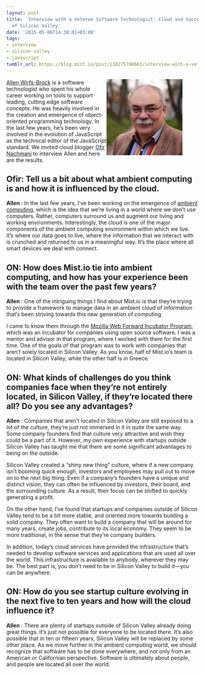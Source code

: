 ```yaml
---
layout: post
title: 'Interview with a Veteran Software Technologist: Cloud and Success Outside
  of Silicon Valley'
date: '2015-05-06T14:38:01+03:00'
tags:
- interview
- silicon valley
- javascript
tumblr_url: https://blog.mist.io/post/118275700661/interview-with-a-veteran-software-technologist
---
```

<figure data-orig-width="200" data-orig-height="200"><img src="assets/tumblr-images/tumblr_inline_nnxeutIxWK1rgqrs8_540.png" data-orig-width="200" data-orig-height="200" align="right"></figure>

[Allen Wirfs-Brock](https://twitter.com/awbjs) is a software technologist who spent his whole career working on tools to support leading, cutting edge software concepts. He was heavily involved in the creation and emergence of object-oriented programming technology. In the last few years, he’s been very involved in the evolution of JavaScript as the technical editor of the JavaScript standard. We invited cloud blogger [Ofir Nachmani](https://il.linkedin.com/in/nachmani) to interview Allen and here are the results.

## Ofir: Tell us a bit about what ambient computing is and how it is influenced by the cloud.

**Allen** :&nbsp;In the last few years, I’ve been working on the emergence of [ambient computing](http://en.wikipedia.org/wiki/Ambient_intelligence), which is the idea that we’re living in a world where we don’t use computers. Rather, computers surround us and augment our living and working environments. Interestingly, the cloud is one of the major components of the ambient computing environment within which we live. It’s where our data goes to live, where the information that we interact with is crunched and returned to us in a meaningful way. It’s the place where all smart devices we deal with connect.

## ON: How does Mist.io tie into ambient computing, and how has your experience been with the team over the past few years?

**Allen** : One of the intriguing things I find about Mist.io is that they’re trying to provide a framework to manage data in an ambient cloud of information that’s been striving towards this new generation of computing.

I came to know them through the [Mozilla Web Forward Incubator Program](http://techcrunch.com/2011/06/28/mozilla-launches-an-incubator-program-for-the-open-web/), which was an incubator for companies using open source software. I was a mentor and advisor in that program, where I worked with them for the first time. One of the goals of that program was to work with companies that aren’t solely located in Silicon Valley. As you know, half of Mist.io’s team is located in Silicon Valley, while the other half is in Greece.

## ON: What kinds of challenges do you think companies face when they’re not entirely located, in Silicon Valley, if they’re located there all? Do you see any advantages?

**Allen** : Companies that aren’t located in Silicon Valley are still exposed to a lot of the culture, they’re just not immersed in it in quite the same way. Some company founders find that culture very attractive and wish they could be a part of it. However, my own experience with startups outside Silicon Valley has taught me that there are some significant advantages to being on the outside.

Silicon Valley created a “shiny new thing” culture, where if a new company isn’t booming quick enough, investors and employees may pull out to move on to the next big thing. Even if a company’s founders have a unique and distinct vision, they can often be influenced by investors, their board, and the surrounding culture. As a result, their focus can be shifted to quickly generating a profit.

On the other hand, I’ve found that startups and companies outside of Silicon Valley tend to be a bit more stable, and oriented more towards building a solid company. They often want to build a company that will be around for many years, create jobs, contribute to its local economy. They seem to be more traditional, in the sense that they’re company builders.

In addition, today’s cloud services have provided the infrastructure that’s needed to develop software services and applications that are used all over the world. This infrastructure is available to anybody, wherever they may be. The best part is, you don’t need to be in Silicon Valley to build it—you can be anywhere.

## ON: How do you see startup culture evolving in the next five to ten years and how will the cloud influence it?

**Allen** : There are plenty of startups outside of Silicon Valley already doing great things. It’s just not possible for everyone to be located there. It’s also possible that in ten or fifteen years, Silicon Valley will be replaced by some other place. As we move further in the ambient computing world, we should recognize that software has to be done everywhere, and not only from an American or Californian perspective. Software is ultimately about people, and people are located all over the world.

